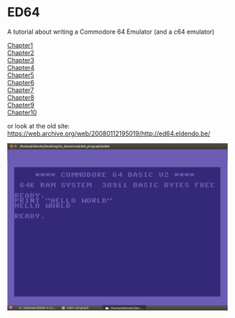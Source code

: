 # ED64
A tutorial about writing a Commodore 64 Emulator (and a c64 emulator)  

[Chapter1](http://htmlpreview.github.io/?https://github.com/eldendo/ED64/blob/master/ed64Chap1/ed64chap1.html)  
[Chapter2](http://htmlpreview.github.io/?https://github.com/eldendo/ED64/blob/master/ed64Chap2/ed64chap2.html)  
[Chapter3](http://htmlpreview.github.io/?https://github.com/eldendo/ED64/blob/master/ed64Chap3/ed64chap3.html)  
[Chapter4](http://htmlpreview.github.io/?https://github.com/eldendo/ED64/blob/master/ed64Chap4/ed64chap4.html)  
[Chapter5](http://htmlpreview.github.io/?https://github.com/eldendo/ED64/blob/master/ed64Chap5/ed64chap5.html)  
[Chapter6](http://htmlpreview.github.io/?https://github.com/eldendo/ED64/blob/master/ed64Chap6/ed64chap6.html)  
[Chapter7](http://htmlpreview.github.io/?https://github.com/eldendo/ED64/blob/master/ed64Chap7/ed64chap7.html)  
[Chapter8](http://htmlpreview.github.io/?https://github.com/eldendo/ED64/blob/master/ed64Chap8/ed64chap8.html)  
[Chapter9](http://htmlpreview.github.io/?https://github.com/eldendo/ED64/blob/master/ed64Chap9/ed64chap9.html)  
[Chapter10](http://htmlpreview.github.io/?https://github.com/eldendo/ED64/blob/master/ed64Chap10/ed64chap10.html)  

or look at the old site: https://web.archive.org/web/20080112195019/http://ed64.eldendo.be/  


![screenshot](./ed64.png)
